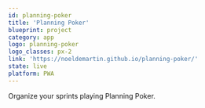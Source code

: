 ```yaml
---
id: planning-poker
title: 'Planning Poker'
blueprint: project
category: app
logo: planning-poker
logo_classes: px-2
link: 'https://noeldemartin.github.io/planning-poker/'
state: live
platform: PWA
---
```


Organize your sprints playing Planning Poker.
